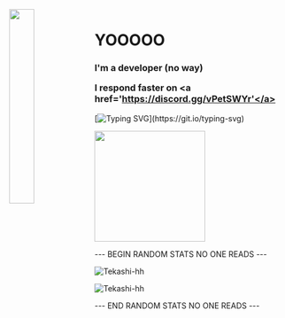 <img align='left' src='https://cdn.discordapp.com/attachments/959477385626026024/975700403792515122/profile-first-issue-dark.png' width='30%'/> 

<h1 align="left">YOOOOO</h1>

<h3 align="left">
  I'm a developer (no way)

  I respond faster on <a href='https://discord.gg/vPetSWYr'</a>
</h3>

[![Typing SVG](https://readme-typing-svg.herokuapp.com?size=30&lines=Touch+some+grass.)](https://git.io/typing-svg)

<img src="https://upload.wikimedia.org/wikipedia/commons/thumb/1/1d/No_image.svg/2048px-No_image.svg.png" width="200"/>

--- BEGIN RANDOM STATS NO ONE READS ---

![Tekashi-hh](https://github-readme-stats.vercel.app/api?username=Tekashi-hh&show_icons=true&theme=tokyonight&hide=["issues"])

![Tekashi-hh](https://camo.githubusercontent.com/886770137ff98a5a6fdce07770fdad10b4a3a31ab4de1b7c7d1af553e611a3dd/68747470733a2f2f6769746875622d726561646d652d73746174732e76657263656c2e6170702f6170692f746f702d6c616e67733f757365726e616d653d666163652d68682673686f775f69636f6e733d74727565267468656d653d746f6b796f6e69676874266c6)

--- END RANDOM STATS NO ONE READS ---
